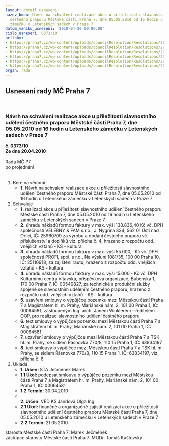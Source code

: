 ```yaml
---
layout: detail_usneseni
nazev_bodu: Návrh na schválení realizace akce u příležitosti slavnostního udělení
  čestného praporu Městské části Praha 7, dne 05.05.2010 od 16 hodin u Letenského
  zámečku v Letenských sadech v Praze 7
datum_vzniku_usneseni: '2010-04-20 00:00:00'
cislo_usneseni: 0373/10
prilohy:
- https://praha7.cz/wp-content/uploads/councilResolution/Resolutions/20539/18-10-usnesen%c3%ad_rm%c4%8d_-_04.08.2009.doc
- https://praha7.cz/wp-content/uploads/councilResolution/Resolutions/20539/18-10-usnesen%c3%ad_zm%c4%8d_-_prapor.doc
- https://praha7.cz/wp-content/uploads/councilResolution/Resolutions/20539/18-10-z%c3%a1pis_z_3._jedn%c3%a1n%c3%ad_kk_ze_dne_01.03.2010.doc
- https://praha7.cz/wp-content/uploads/councilResolution/Resolutions/20539/18-10-kalkulace_-_%c4%8destn%c3%bd_prapor_praha7_-_velebn%c3%bd.xls
- https://praha7.cz/wp-content/uploads/councilResolution/Resolutions/20539/18-10-vyp_20__m%c4%8d_p_7-letn%c3%a1-%c4%8destn%c3%bd_prapor.rtf
- https://praha7.cz/wp-content/uploads/councilResolution/Resolutions/20539/18-10-VS_9103650026.doc
organ: rada
---
```

<div id="ucUsn_pList" class="usn">
	<span><h2>Usnesení rady MČ Praha 7 </h2>
<br></span><div class="standBody">
<span><h3>Návrh na schválení realizace akce u příležitosti slavnostního udělení čestného praporu Městské části Praha 7, dne 05.05.2010 od 16 hodin u Letenského zámečku v Letenských sadech v Praze 7</h3></span><div class="center">
		<strong>č. 0373/10</strong><br>
	</div>
<div class="center">
		<strong>Ze dne 20.04.2010</strong><br><br>
	</div>Rada MČ P7<br> po projednání<br><br><ol>
<li>Bere na vědomí<ul><li>
<strong>1.</strong> Návrh na schválení realizace akce u příležitosti slavnostního udělení čestného praporu Městské části Praha 7, dne 05.05.2010 od 16 hodin u Letenského zámečku v Letenských sadech v Praze 7</li></ul>
</li>
<li>Schvaluje<ul>
<li>
<strong>1.</strong> realizaci akce u příležitosti slavnostního udělení čestného praporu Městské části Praha 7, dne 05.05.2010 od 16 hodin u Letenského zámečku v Letenských sadech v Praze 7</li>
<li>
<strong>2.</strong> úhradu nákladů formou faktury v max. výši 138.836,40 Kč vč. DPH společnosti VELEBNÝ &amp; FAM s.r.o., J. Nygrína 334, 562 01 Ústí nad Orlicí, IČ: 25960709 za výrobu a dodání čestného praporu vč. příslušenství a doplňků viz. příloha č. 4, hrazeno z rozpočtu odd. vnějších vztahů - KS - kultura</li>
<li>
<strong>3.</strong> úhradu nákladů formou faktury v max. výši 55.000,- Kč vč. DPH společnosti PROFI, spol. s r.o., Na výsluní 1081/35, 100 00 Praha 10, IČ: 25110918, za zajištění rautu, hrazeno z rozpočtu odd. vnějších vztahů - KS - kultura</li>
<li>
<strong>4.</strong> úhradu nákladů formou faktury v max. výši 15.000,- Kč vč. DPH Kulturnímu centru Vltavská, příspěvková organizace, Bubenská 1, 170 00 Praha 7,  IČ: 00549827, za technické a produkční služby spojené se slavnostním udělením čestného praporu, hrazeno z rozpočtu odd. vnějších vztahů - KS - kultura</li>
<li>
<strong>5.</strong> uzavření smlouvy o výpůjčce pozemku mezi Městskou částí Praha 7 a Magistrátem hl. m. Prahy, Mariánské nám. 2, 101 00 Praha 1, IČ: 00064581, zastoupeným Ing. arch. Janem Winklerem - ředitelem OOP, pro realizaci slavnostního udělení čestného praporu</li>
<li>
<strong>6.</strong> text smlouvy o výpůjčce pozemku mezi Městskou částí Praha 7 a Magistrátem hl. m. Prahy, Mariánské nám. 2, 101 00 Praha 1, IČ: 00064581</li>
<li>
<strong>7.</strong> uzavření smlouvy o výpůjčce mezi Městskou částí Praha 7 a TSK hl. m. Prahy, se sídlem Řásnovka 770/8, 110 15 Praha 1, IČ: 63834197</li>
<li>
<strong>8.</strong> text smlouvy o výpůjčce mezi Městskou částí Praha 7 a TSK hl. m. Prahy, se sídlem Řásnovka 770/8, 110 15 Praha 1, IČ: 63834197, viz. příloha č. 6</li>
</ul>
</li>
<li>Ukládá<ul>
<li>
<strong>1. Určen: </strong>STA Ječmének Marek</li>
<li>
<strong>1.1 Úkol: </strong>podepsat  smlouvu o výpůjčce pozemku mezi Městskou částí Praha 7 a Magistrátem hl. m. Prahy, Mariánské nám. 2, 101 00 Praha 1, IČ: 00064581</li>
<li>
<strong>1.2 Termín: </strong>30.04.2010</li>
<li>
<strong><br>2. Určen: </strong>VED KS Jandová Olga Ing.</li>
<li>
<strong>2.1 Úkol: </strong>finančně a organizačně zajistit realizaci akce u příležitosti slavnostního udělení čestného praporu Městské části Praha 7, dne 05.05.2010 u Letenského zámečku v Letenských sadech v Praze 7</li>
<li>
<strong>2.2 Termín: </strong>21.05.2010</li>
</ul>
</li>
</ol>starosta Městské části Praha 7: Marek Ječmének<br>zástupce starosty Městské části Praha 7: MUDr. Tomáš Kaštovský 
</div>
</div>